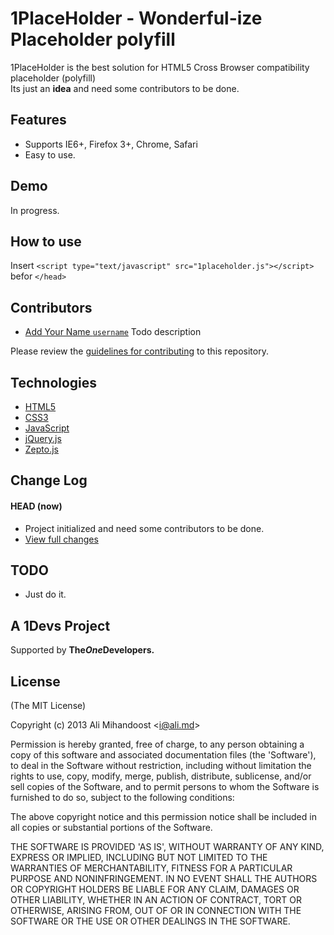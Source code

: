 # 1PlaceHolder - Wonderful-ize Placeholder polyfill
1PlaceHolder is the best solution for HTML5 Cross Browser compatibility placeholder (polyfill)  
Its just an **idea** and need some contributors to be done. 

## Features
* Supports IE6+, Firefox 3+, Chrome, Safari
* Easy to use.

## Demo
In progress.  

## How to use
Insert `<script type="text/javascript" src="1placeholder.js"></script>` befor `</head>`

## Contributors
* [Add Your Name `username`](https://github.com/username) Todo description

Please review the [guidelines for contributing](https://github.com/AliMD/1PlaceHolder/CONTRIBUTING.md) to this repository.

## Technologies
* [HTML5](http://ali.md/wiki/html5)
* [CSS3](http://ali.md/css3ref)
* [JavaScript](http://ali.md/wiki/javascript)
* [jQuery.js](http://ali.md/jquery.js)
* [Zepto.js](http://ali.md/zepto.js)

## Change Log
<!--[![Build Status](https://secure.travis-ci.org/AliMD/1PlaceHolder.png?branch=master)](https://travis-ci.org/AliMD/1PlaceHolder)-->
#### HEAD (now)
  * Project initialized and need some contributors to be done.
  * [View full changes](https://github.com/AliMD/1PlaceHolder/compare/38a6d11f9d...master)

## TODO
* Just do it.

## A 1Devs Project
Supported by <b>The<i>One</i>Developers.</b>

## License
(The MIT License)

Copyright (c) 2013 Ali Mihandoost &lt;i@ali.md&gt;  

Permission is hereby granted, free of charge, to any person obtaining a copy of this software and associated documentation files (the 'Software'), to deal in the Software without restriction, including without limitation the rights to use, copy, modify, merge, publish, distribute, sublicense, and/or sell copies of the Software, and to permit persons to whom the Software is furnished to do so, subject to the following conditions:  

The above copyright notice and this permission notice shall be included in all copies or substantial portions of the Software.  

THE SOFTWARE IS PROVIDED 'AS IS', WITHOUT WARRANTY OF ANY KIND, EXPRESS OR IMPLIED, INCLUDING BUT NOT LIMITED TO THE WARRANTIES OF MERCHANTABILITY, FITNESS FOR A PARTICULAR PURPOSE AND NONINFRINGEMENT. IN NO EVENT SHALL THE AUTHORS OR COPYRIGHT HOLDERS BE LIABLE FOR ANY CLAIM, DAMAGES OR OTHER LIABILITY, WHETHER IN AN ACTION OF CONTRACT, TORT OR OTHERWISE, ARISING FROM, OUT OF OR IN CONNECTION WITH THE SOFTWARE OR THE USE OR OTHER DEALINGS IN THE SOFTWARE.  
